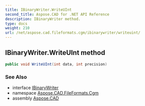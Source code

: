 ```yaml
---
title: IBinaryWriter.WriteUInt
second_title: Aspose.CAD for .NET API Reference
description: IBinaryWriter method. 
type: docs
weight: 210
url: /net/aspose.cad.fileformats.cgm/ibinarywriter/writeuint/
---
```

## IBinaryWriter.WriteUInt method

```csharp
public void WriteUInt(int data, int precision)
```

### See Also

* interface [IBinaryWriter](../)
* namespace [Aspose.CAD.FileFormats.Cgm](../../ibinarywriter/)
* assembly [Aspose.CAD](../../../)



